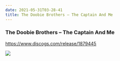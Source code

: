 ```yaml
---
date: 2021-05-31T03-28-41
title: The Doobie Brothers – The Captain And Me
---
```

### The Doobie Brothers – The Captain And Me
https://www.discogs.com/release/1879445

![](dayone-moment://4C4298F5156442A4833FC51C13A23BBF)
